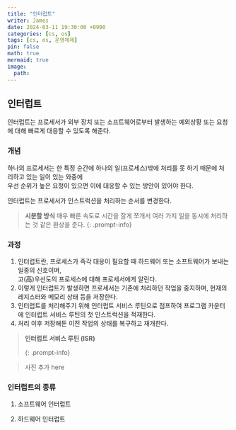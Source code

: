 ```yaml
---
title: "인터럽트"
writer: James
date: 2024-03-11 19:30:00 +0900
categories: [cs, os]
tags: [cs, os, 운영체제]
pin: false
math: true
mermaid: true
image:
  path:
---
```


## 인터럽트

인터럽트는 프로세서가 외부 장치 또는 소프트웨어로부터 발생하는 예외상황 또는 요청에 대해 빠르게 대응할 수 있도록 해준다.

### 개념

하나의 프로세서는 한 특정 순간에 하나의 일(프로세스)밖에 처리를 못 하기 때문에 처리하고 있는 일이 있는 와중에  
우선 순위가 높은 요청이 있으면 이에 대응할 수 있는 방안이 있어야 한다.

인터럽트는 프로세서가 인스트럭션을 처리하는 순서를 변경한다.

> <b>시분할 방식</b>
> 매우 빠른 속도로 시간을 잘게 쪼개서
> 여러 가지 일을 동시에 처리하는 것 같은 환상을 준다.
> {: .prompt-info}

### 과정

1. 인터럽트란, 프로세스가 즉각 대응이 필요할 때 하드웨어 또는 소프트웨어가 보내는 일종의 신호이며,  
   고(高)우선도의 프로세스에 대해 프로세서에게 알린다.
2. 이렇게 인터럽트가 발생하면 프로세서는 기존에 처리하던 작업을 중지하며, 현재의 레지스터와 메모리 상태 등을 저장한다.
3. 인터럽트를 처리해주기 위해 인터럽트 서비스 루틴으로 점프하여 프로그램 카운터에 인터럽트 서비스 루틴의 첫 인스트럭션을 적재한다.
4. 처리 이후 저장해둔 이전 작업의 상태를 복구하고 재개한다.

> <b>인터럽트 서비스 루틴 (ISR)</b>
>
> {: .prompt-info}

> 사진 추가 here

### 인터럽트의 종류

1. 소프트웨어 인터럽트

2. 하드웨어 인터럽트

